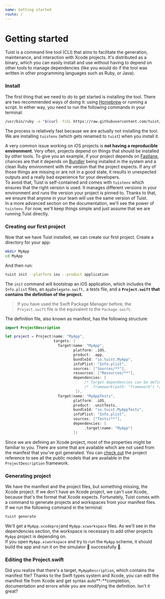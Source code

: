 ```yaml
---
name: Getting started
route: /
---
```


# Getting started

Tuist is a command line tool \(CLI\) that aims to facilitate the generation, maintenance, and interaction with Xcode projects. It's distributed as a binary, which you can easily install and use without having to depend on other tools to manage dependencies \(like you would do if the tool was written in other programming languages such as Ruby, or Java\).

### Install

The first thing that we need to do to get started is installing the tool. There are two recommended ways of doing it: using [Homebrew](https://brew.sh) or running a script. In either way, you need to run the following commands in your terminal:

```bash
/usr/bin/ruby -e "$(curl -fsSL https://raw.githubusercontent.com/tuist/tuist/master/install/install)"
```

The process is relatively fast because we are actually not installing the tool. We are installing `tuistenv` \(which gets renamed to `tuist`\) when you install it.

A very common issue working on iOS projects is **not having a reproducible environment**. Very often, projects depend on things that should be installed by other tools. To give you an example, if your project depends on [Fastlane](https://fastlane.tools/), chances are that it depends on [Bundler](https://bundler.io/) being installed in the system and a clean Ruby environment with the version that the project expects. If any of those things are missing or are not in a good state, it results in unexpected outputs and a really bad experience for your developers.  
To avoid that, Tuist is self-contained and comes with `tuistenv` which ensures that the right version is used. It manages different versions in your environment and runs the version your project is pinned to. Thanks to that, we ensure that anyone in your team will use the same version of Tuist.  
In a more advanced section on the documentation, we'll see the power of `tuistenv`. For now, we'll keep things simple and just assume that we are running Tuist directly.

### Creating our first project

Now that we have Tuist installed, we can create our first project. Create a directory for your app:

```bash
mkdir MyApp
cd MyApp
```

And then run:

```bash
tuist init --platform ios --product application
```

The `init` command will bootstrap an iOS application, which includes the `Info.plist` files, an `AppDelegate.swift,` a tests file, and a **`Project.swift` that contains the definition of the project.**

> If you have used the Swift Package Manager before, the `Project.swift` file is the equivalent to the `Package.swift`.

The definition file, also known as manifest, has the following structure:

```swift
import ProjectDescription

let project = Project(name: "MyApp",
                      targets: [
                        Target(name: "MyApp",
                               platform: .iOS,
                               product: .app,
                               bundleId: "io.tuist.MyApp",
                               infoPlist: "Info.plist",
                               sources: ["Sources/**"],
                               resources: ["Resources/**"],
                               dependencies: [
                                    /* Target dependencies can be defined here */
                                    /* .framework(path: "framework") */
                                ]),
                        Target(name: "MyAppTests",
                               platform: .iOS,
                               product: .unitTests,
                               bundleId: "io.tuist.MyAppTests",
                               infoPlist: "Info.plist",
                               sources: ["Tests/**"],
                               dependencies: [
                                    .target(name: "MyApp")
                               ])
```

Since we are defining an Xcode project, most of the properties might be familiar to you. There are some that are available which are not used from the manifest that you've got generated. You can [check out](https://tuist.github.io/tuist/index.html) the project reference to see all the public models that are available in the `ProjectDescription` framework.

### Generating project

We have the manifest and the project files, but something missing, the Xcode project. If we don't have an Xcode project, we can't use Xcode, because that's the format that Xcode expects. Fortunately, Tuist comes with a command to generate projects and workspaces from your manifest files. If we run the following command in the terminal:

```bash
tuist generate
```

We'll get a `MyApp.xcodeproj`and `MyApp.xcworkspace` files. As we'll see in the dependencies section, the workspace is necessary to add other projects `MyApp` project is depending on.  
If you open `MyApp.xcworkspace` and try to run the `MyApp` scheme, it should build the app and run it on the simulator 📱 successfully 🎉.

### Editing the Project.swift

Did you realize that there's a target, `MyAppDescription`, which contains the manifest file? Thanks to the Swift types system and Xcode, you can edit the manifest file from Xcode and get syntax auto**-**completion, documentation and errors while you are modifying the definition. Isn't it great?
